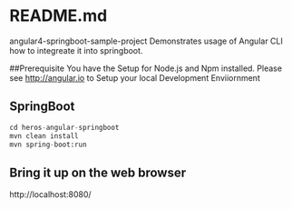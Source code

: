 # README.md

angular4-springboot-sample-project 
Demonstrates usage of Angular CLI how to integreate it into springboot.

##Prerequisite
You have the Setup for Node.js and Npm installed. Please see http://angular.io
to Setup your local Development Enviiornment

## SpringBoot

```python
cd heros-angular-springboot
mvn clean install
mvn spring-boot:run
```

## Bring it up on the web browser

http://localhost:8080/
